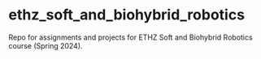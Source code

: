 # ethz_soft_and_biohybrid_robotics
Repo for assignments and projects for ETHZ Soft and Biohybrid Robotics course (Spring 2024).

